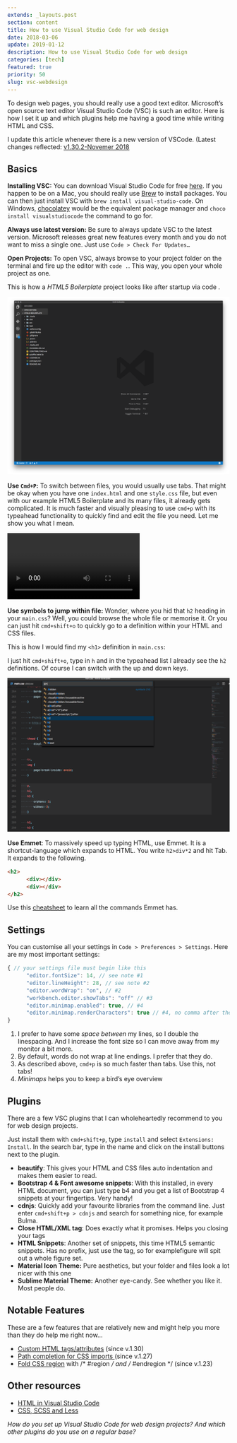 ```yaml
---
extends: _layouts.post
section: content
title: How to use Visual Studio Code for web design
date: 2018-03-06
update: 2019-01-12
description: How to use Visual Studio Code for web design
categories: [tech]
featured: true
priority: 50
slug: vsc-webdesign
---
```


To design web pages, you should really use a good text editor. Microsoft’s open source text editor Visual Studio Code (VSC) is such an editor. Here is how I set it up and which plugins help me having a good time while writing HTML and CSS.

I update this article whenever there is a new version of VSCode. (Latest changes reflected: [v1.30.2-Novemer 2018](https://code.visualstudio.com/updates/v1_30)

## Basics

**Installing VSC:** You can download Visual Studio Code for free [here](https://code.visualstudio.com/Download). If you happen to be on a Mac, you should really use [Brew](https://brew.sh/index_de) to install packages. You can then just install VSC with `brew install visual-studio-code`. On Windows, [chocolatey](https://chocolatey.org/) would be the equivalent package manager and `choco install visualstudiocode` the command to go for.

**Always use latest version:** Be sure to always update VSC to the latest version. Microsoft releases great new features every month and you do not want to miss a single one. Just use `Code > Check For Updates…`

**Open Projects:** To open VSC, always browse to your project folder on the terminal and fire up the editor with `code .`. This way, you open your whole project as one.

This is how a *HTML5 Boilerplate* project looks like after startup via code .

![Blank Visual Studio Code window](/assets/img/articles/vsc-blank.png)

**Use `Cmd+P`:** To switch between files, you would usually use tabs. That might be okay when you have one `index.html` and one `style.css` file, but even with our example HTML5 Boilerplate and its many files, it already gets complicated. It is much faster and visually pleasing to use `cmd+p` with its typeahead functionality to quickly find and edit the file you need. Let me show you what I mean.

<video src="/assets/video/vsc-webdesign.webm" class="w-full" controls="true"></video>

**Use symbols to jump within file:** Wonder, where you hid that `h2` heading in your `main.css`? Well, you could browse the whole file or memorise it. Or you can just hit `cmd+shift+o` to quickly go to a definition within your HTML and CSS files.

This is how I would find my `<h1>` definition in `main.css`:

I just hit `cmd+shift+o`, type in `h` and in the typeahead list I already see the `h2` definitions. Of course I can switch with the up and down keys.

![Visual Studio Code Quick Jump](/assets/img/articles/vsc-quick-jump.png)

**Use Emmet**: To massively speed up typing HTML, use Emmet. It is a shortcut-language which expands to HTML. You write `h2>div*2` and hit Tab. It expands to the following.

```html
<h2>
      <div></div>
      <div></div>
</h2>
```

Use this [cheatsheet](https://docs.emmet.io/cheat-sheet/) to learn all the commands Emmet has.

## Settings

You can customise all your settings in `Code > Preferences > Settings`. Here are my most important settings:

```js
{ // your settings file must begin like this
      "editor.fontSize": 14, // see note #1    
      "editor.lineHeight": 28, // see note #2
      "editor.wordWrap": "on", // #2
      "workbench.editor.showTabs": "off" // #3
      "editor.minimap.enabled": true, // #4
      "editor.minimap.renderCharacters": true // #4, no comma after the last setting!
}
```

1. I prefer to have some *space between* my lines, so I double the linespacing. And I increase the font size so I can move away from my monitor a bit more.
1. By default, words do not wrap at line endings. I prefer that they do.
1. As described above, `cmd+p` is so much faster than tabs. Use this, not tabs!
1. *Minimaps* helps you to keep a bird’s eye overview

## Plugins

There are a few VSC plugins that I can wholeheartedly recommend to you for web design projects.

Just install them with `cmd+shift+p`, type `install` and select `Extensions: Install`. In the search bar, type in the name and click on the install buttons next to the plugin.

- **beautify**: This gives your HTML and CSS files auto indentation and makes them easier to read.
- **Bootstrap 4 & Font awesome snippets**: With this installed, in every HTML document, you can just type b4 and you get a list of Bootstrap 4 snippets at your fingertips. Very handy!
- **cdnjs**: Quickly add your favourite libraries from the command line. Just enter `cmd+shift+p > cdnjs` and search for something nice, for example Bulma.
- **Close HTML/XML tag**: Does exactly what it promises. Helps you closing your tags
- **HTML Snippets**: Another set of snippets, this time HTML5 semantic snippets. Has no prefix, just use the tag, so for examplefigure will spit out a whole figure set.
- **Material Icon Theme:** Pure aesthetics, but your folder and files look a lot nicer with this one
- **Sublime Material Theme:** Another eye-candy. See whether you like it. Most people do.

## Notable Features

These are a few features that are relatively new and might help you more than they do help me right now…

- [Custom HTML tags/attributes](https://code.visualstudio.com/updates/v1_30) (since v.1.30)
- [Path completion for CSS imports ](https://code.visualstudio.com/updates/v1_27#_path-completion-for-css-imports)(since v.1.27)
- [Fold CSS region](https://code.visualstudio.com/updates/v1_23#_css-region-folding) with /* #region */ and /* #endregion */ (since v.1.23)

## Other resources

- [HTML in Visual Studio Code](https://code.visualstudio.com/docs/languages/html)
- [CSS, SCSS and Less](https://code.visualstudio.com/docs/languages/css)

*How do you set up Visual Studio Code for web design projects? And which other plugins do you use on a regular base?*

